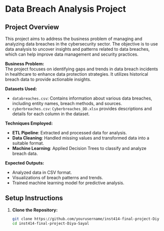 # Data Breach Analysis Project

## Project Overview

This project aims to address the business problem of managing and analyzing data breaches in the cybersecurity sector. The objective is to use data analysis to uncover insights and patterns related to data breaches, which can help improve data management and security practices.

**Business Problem:**  
The project focuses on identifying gaps and trends in data breach incidents in healthcare to enhance data protection strategies. It utilizes historical breach data to provide actionable insights.

**Datasets Used:**
- `databreaches.csv`: Contains information about various data breaches, including entity names, breach methods, and sources.
- `cyberbreaches.csv`: `Cyberbreaches_DD.xlsx` provides descriptions and details for each column in the dataset.

**Techniques Employed:**
- **ETL Pipeline**: Extracted and processed data for analysis.
- **Data Cleaning**: Handled missing values and transformed data into a suitable format.
- **Machine Learning**: Applied Decision Trees to classify and analyze breach data.

**Expected Outputs:**
- Analyzed data in CSV format.
- Visualizations of breach patterns and trends.
- Trained machine learning model for predictive analysis.

## Setup Instructions

1. **Clone the Repository:**
   ```bash
   git clone https://github.com/yourusername/inst414-final-project-Diya-Sayal.git
   cd inst414-final-project-Diya-Sayal